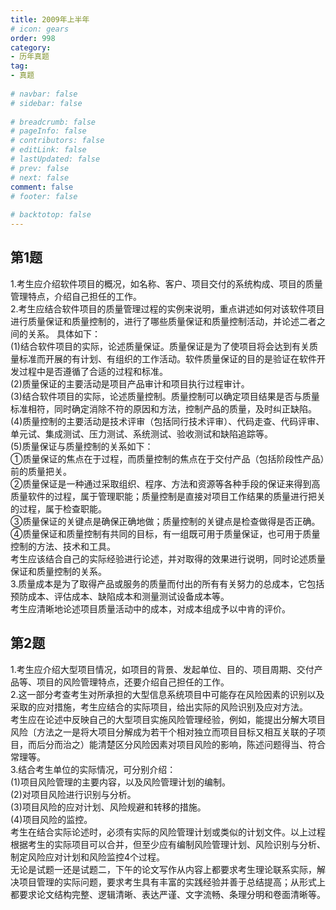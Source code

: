 ```yaml
---  
title: 2009年上半年  
# icon: gears  
order: 998  
category:  
- 历年真题  
tag:  
- 真题  
  
# navbar: false  
# sidebar: false  
  
# breadcrumb: false  
# pageInfo: false  
# contributors: false  
# editLink: false  
# lastUpdated: false  
# prev: false  
# next: false  
comment: false  
# footer: false  
  
# backtotop: false  
---  
```

## 第1题 ##

1.考生应介绍软件项目的概况，如名称、客户、项目交付的系统构成、项目的质量管理特点，介绍自己担任的工作。  
2.考生应结合软件项目的质量管理过程的实例来说明，重点讲述如何对该软件项目进行质量保证和质量控制的，进行了哪些质量保证和质量控制活动，并论述二者之间的关系。 具体如下：  
(1)结合软件项目的实际，论述质量保证。质量保证是为了使项目将会达到有关质量标准而开展的有计划、有组织的工作活动。软件质量保证的目的是验证在软件开发过程中是否遵循了合适的过程和标准。  
(2)质量保证的主要活动是项目产品审计和项目执行过程审计。  
(3)结合软件项目的实际，论述质量控制。质量控制可以确定项目结果是否与质量标准相符，同时确定消除不符的原因和方法，控制产品的质量，及时纠正缺陷。  
(4)质量控制的主要活动是技术评审（包括同行技术评审）、代码走查、代码评审、单元试、集成测试、压力测试、系统测试、验收测试和缺陷追踪等。  
(5)质量保证与质量控制的关系如下：  
①质量保证的焦点在于过程，而质量控制的焦点在于交付产品（包括阶段性产品）前的质量把关。  
②质量保证是一种通过采取组织、程序、方法和资源等各种手段的保证来得到高质量软件的过程，属于管理职能；质量控制是直接对项目工作结果的质量进行把关的过程，属于检查职能。  
③质量保证的关键点是确保正确地做；质量控制的关键点是检查做得是否正确。  
④质量保证和质量控制有共同的目标，有一组既可用于质量保证，也可用于质量控制的方法、技术和工具。  
考生应该结合自己的实际经验进行论述，并对取得的效果进行说明，同时论述质量保证和质量控制的关系。  
3.质量成本是为了取得产品或服务的质量而付出的所有有关努力的总成本，它包括预防成本、评估成本、缺陷成本和测量测试设备成本等。  
考生应清晰地论述项目质量活动中的成本，对成本组成予以中肯的评价。  


## 第2题 ##

1.考生应介绍大型项目情况，如项目的背景、发起单位、目的、项目周期、交付产品等、项目的风险管理特点，还要介绍自己担任的工作。  
2.这一部分考查考生对所承担的大型信息系统项目中可能存在风险因素的识别以及采取的应对措施，考生应结合的实际项目，给出实际的风险识别及应对方法。  
考生应在论述中反映自己的大型项目实施风险管理经验，例如，能提出分解大项目风险〔方法之一是将大项目分解成为若干个相对独立而项目目标又相互关联的子项目，而后分而治之）能清楚区分风险因素对项目风险的影响，陈述问题得当、符合常理等。  
3.结合考生单位的实际情况，可分别介绍：  
(1)项目风险管理的主要内容，以及风险管理计划的编制。  
(2)对项目风险进行识别与分析。  
(3)项目风险的应对计划、风险规避和转移的措施。  
(4)项目风险的监控。  
考生在结合实际论述时，必须有实际的风险管理计划或类似的计划文件。以上过程根据考生的实际项目可以合并，但至少应有编制风险管理计划、风险识别与分析、制定风险应对计划和风险监控4个过程。  
无论是试题一还是试题二，下午的论文写作从内容上都要求考生理论联系实际，解决项目管理的实际问题，要求考生具有丰富的实践经验并善于总结提高；从形式上都要求论文结构完整、逻辑清晰、表达严谨、文字流畅、条理分明和卷面清晰等。  

